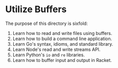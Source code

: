 # Utilize Buffers
The purpose of this directory is sixfold:
1. Learn how to read and write files using buffers.
2. Learn how to build a command line application.
3. Learn Go's syntax, idioms, and standard library.
4. Learn Node's read and write streams API.
5. Learn Python's `io` and `re` libraries.
6. Learn how to buffer input and output in Racket.
